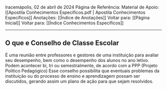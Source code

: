Iracemápolis, 02 de abril de 2024
Página de Referência:
Material de Apoio: [[Apostila Conhecimentos Específicos.pdf | Apostila Conhecimentos Específicos]]
Anotações: [[Índice de Anotações]]
Voltar para: [[Página Inicial]]
Voltar para: [[Índice Conhecimentos Específicos]]
___________________
## O que e Conselho de Classe Escolar
É uma reunião entre professores e gestores de uma instituição para avaliar seu desempenho, bem como o desempenho dos alunos no ano letivo. Podem acontecer bi, tri ou semestralmente, de acordo com a PPP (Projeto Político Pedagógico)
Esse conselho possibilita que eventuais problemas da instituição ou do processo de ensino e aprendizagem possam ser discutidos, gerando assim um plano de ação para que sejam resolvidos.

